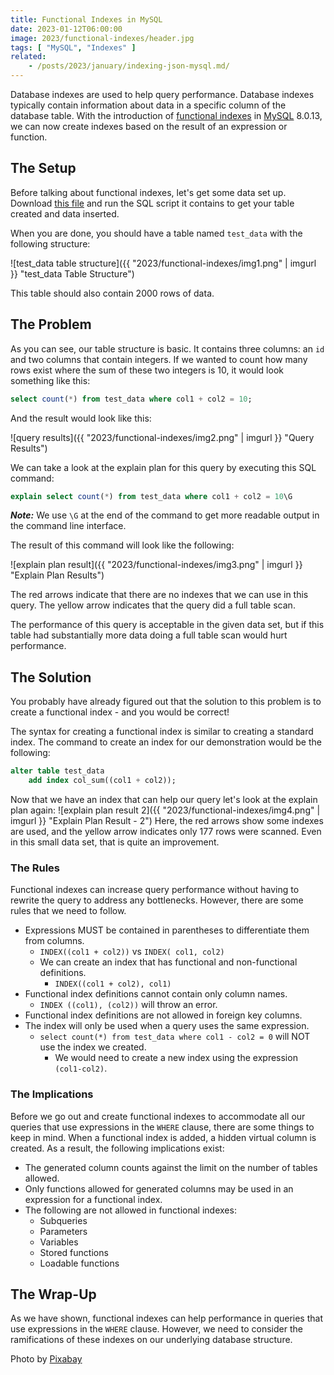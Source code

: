 ```yaml
---
title: Functional Indexes in MySQL
date: 2023-01-12T06:00:00
image: 2023/functional-indexes/header.jpg
tags: [ "MySQL", "Indexes" ]
related:
    - /posts/2023/january/indexing-json-mysql.md/
---
```

Database indexes are used to help query performance. Database indexes typically contain information about data in a specific column of the database table. With the introduction of [functional indexes](https://dev.mysql.com/doc/refman/8.0/en/create-index.html#create-index-functional-key-parts) in [MySQL](https://www.mysql.com/downloads/) 8.0.13, we can now create indexes based on the result of an expression or function.

## The Setup

Before talking about functional indexes, let's get some data set up.
Download [this file](https://objectstorage.us-ashburn-1.oraclecloud.com/n/idmqjyw9i2ib/b/blog/o/test_data.zip) and run the SQL script it contains to get your table created and data inserted.

When you are done, you should have a table named `test_data` with the following structure:

![test_data table structure]({{ "2023/functional-indexes/img1.png" | imgurl }}  "test_data Table Structure")

This table should also contain 2000 rows of data.

## The Problem

As you can see, our table structure is basic. It contains three columns: an `id` and two columns that contain integers.
If we wanted to count how many rows exist where the sum of these two integers is 10, it would look something like this:

```sql
select count(*) from test_data where col1 + col2 = 10;
```

And the result would look like this:

![query results]({{ "2023/functional-indexes/img2.png" | imgurl }}  "Query Results")

We can take a look at the explain plan for this query by executing this SQL command:

```sql
explain select count(*) from test_data where col1 + col2 = 10\G
```

***Note:*** We use `\G` at the end of the command to get more readable output in the command line interface.

The result of this command will look like the following:

![explain plan result]({{ "2023/functional-indexes/img3.png" | imgurl }}  "Explain Plan Results")

The red arrows indicate that there are no indexes that we can use in this query.
The yellow arrow indicates that the query did a full table scan.

The performance of this query is acceptable in the given data set, but if this table had substantially more data doing a full table scan would hurt performance.

## The Solution

You probably have already figured out that the solution to this problem is to create a functional index - and you would be correct!

The syntax for creating a functional index is similar to creating a standard index.
The command to create an index for our demonstration would be the following:

```sql
alter table test_data
    add index col_sum((col1 + col2));
```

Now that we have an index that can help our query let's look at the explain plan again:
![explain plan result 2]({{ "2023/functional-indexes/img4.png" | imgurl }}  "Explain Plan Result - 2")
Here, the red arrows show some indexes are used, and the yellow arrow indicates only 177 rows were scanned. Even in this small data set, that is quite an improvement.

### The Rules

Functional indexes can increase query performance without having to rewrite the query to address any bottlenecks. However, there are some rules that we need to follow.

* Expressions MUST be contained in parentheses to differentiate them from columns.
  * `INDEX((col1 + col2))` vs `INDEX( col1, col2)`
  * We can create an index that has functional and non-functional definitions.
    * `INDEX((col1 + col2), col1)`
* Functional index definitions cannot contain only column names.
  * `INDEX ((col1), (col2))` will throw an error.
* Functional index definitions are not allowed in foreign key columns.
* The index will only be used when a query uses the same expression.
  * `select count(*) from test_data where col1 - col2 = 0` will NOT use the index we created.
    * We would need to create a new index using the expression `(col1-col2)`.
### The Implications
Before we go out and create functional indexes to accommodate all our queries that use expressions in the `WHERE` clause, there are some things to keep in mind.
When a functional index is added, a hidden virtual column is created. As a result, the following implications exist:
* The generated column counts against the limit on the number of tables allowed.
* Only functions allowed for generated columns may be used in an expression for a functional index.
* The following are not allowed in functional indexes:
  * Subqueries
  * Parameters
  * Variables
  * Stored functions
  * Loadable functions

## The Wrap-Up

As we have shown, functional indexes can help performance in queries that use expressions in the `WHERE` clause.
However, we need to consider the ramifications of these indexes on our underlying database structure.

Photo by [Pixabay](https://www.pexels.com/photo/multi-colored-folders-piled-up-159519/)
